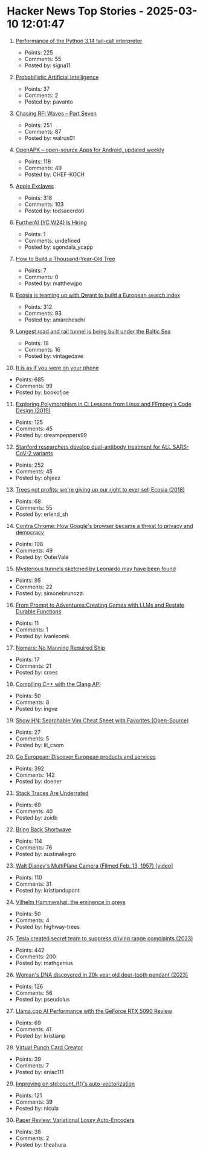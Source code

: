 # Hacker News Top Stories - 2025-03-10 12:01:47

1. [Performance of the Python 3.14 tail-call interpreter](https://blog.nelhage.com/post/cpython-tail-call/)
   - Points: 225
   - Comments: 55
   - Posted by: signa11

2. [Probabilistic Artificial Intelligence](https://arxiv.org/abs/2502.05244)
   - Points: 37
   - Comments: 2
   - Posted by: pavanto

3. [Chasing RFI Waves – Part Seven](https://raoulpop.com/2012/04/15/chasing-rfi-waves-part-seven/)
   - Points: 251
   - Comments: 87
   - Posted by: walrus01

4. [OpenAPK – open-source Apps for Android, updated weekly](https://www.openapk.net)
   - Points: 118
   - Comments: 49
   - Posted by: CHEF-KOCH

5. [Apple Exclaves](https://randomaugustine.medium.com/on-apple-exclaves-d683a2c37194)
   - Points: 318
   - Comments: 103
   - Posted by: todsacerdoti

6. [FurtherAI (YC W24) Is Hiring](https://www.ycombinator.com/companies/furtherai/jobs)
   - Points: 1
   - Comments: undefined
   - Posted by: sgondala_ycapp

7. [How to Build a Thousand-Year-Old Tree](https://www.noemamag.com/how-to-build-a-thousand-year-old-tree/)
   - Points: 7
   - Comments: 0
   - Posted by: matthewjpo

8. [Ecosia is teaming up with Qwant to build a European search index](https://blog.ecosia.org/eusp/)
   - Points: 312
   - Comments: 93
   - Posted by: amarcheschi

9. [Longest road and rail tunnel is being built under the Baltic Sea](https://www.cnn.com/travel/fehmarnbelt-tunnel-denmark-germany/index.html)
   - Points: 18
   - Comments: 16
   - Posted by: vintagedave

10. [It is as if you were on your phone](https://pippinbarr.com/it-is-as-if-you-were-on-your-phone/info/)
   - Points: 685
   - Comments: 99
   - Posted by: bookofjoe

11. [Exploring Polymorphism in C: Lessons from Linux and FFmpeg's Code Design (2019)](https://leandromoreira.com/2019/08/02/linux-ffmpeg-source-internals-a-good-software-design/)
   - Points: 125
   - Comments: 45
   - Posted by: dreampeppers99

12. [Stanford researchers develop dual-antibody treatment for ALL SARS-CoV-2 variants](https://www.science.org/doi/10.1126/scitranslmed.adq5720)
   - Points: 252
   - Comments: 45
   - Posted by: ohjeez

13. [Trees not profits: we're giving up our right to ever sell Ecosia (2018)](https://blog.ecosia.org/trees-not-profits/)
   - Points: 68
   - Comments: 55
   - Posted by: erlend_sh

14. [Contra Chrome: How Google's browser became a threat to privacy and democracy](https://contrachrome.com)
   - Points: 108
   - Comments: 49
   - Posted by: OuterVale

15. [Mysterious tunnels sketched by Leonardo may have been found](https://www.cnn.com/2025/03/01/science/leonardo-da-vinci-sforza-castle-tunnels/index.html)
   - Points: 95
   - Comments: 22
   - Posted by: simonebrunozzi

16. [From Prompt to Adventures:Creating Games with LLMs and Restate Durable Functions](https://restate.dev/blog/from-prompt-to-adventures-creating-games-with-llms-and-restates-durable-functions/)
   - Points: 11
   - Comments: 1
   - Posted by: ivanleomk

17. [Nomars: No Manning Required Ship](https://www.darpa.mil/research/programs/no-manning-required-ship)
   - Points: 17
   - Comments: 21
   - Posted by: croes

18. [Compiling C++ with the Clang API](https://maskray.me/blog/2025-03-09-compiling-c++-with-clang-api)
   - Points: 50
   - Comments: 8
   - Posted by: ingve

19. [Show HN: Searchable Vim Cheat Sheet with Favorites (Open-Source)](https://nvim-cheatsheet.vercel.app/)
   - Points: 27
   - Comments: 5
   - Posted by: lil_csom

20. [Go European: Discover European products and services](https://www.goeuropean.org/)
   - Points: 392
   - Comments: 142
   - Posted by: doener

21. [Stack Traces Are Underrated](https://www.karl.berlin/stacktraces.html)
   - Points: 69
   - Comments: 40
   - Posted by: zoidb

22. [Bring Back Shortwave](https://www.spectator.co.uk/article/bring-back-shortwave/)
   - Points: 114
   - Comments: 76
   - Posted by: austinallegro

23. [Walt Disney's MultiPlane Camera (Filmed Feb. 13, 1957) [video]](https://www.youtube.com/watch?v=3YIR39KeJMk)
   - Points: 110
   - Comments: 31
   - Posted by: kristiandupont

24. [Vilhelm Hammershøi: the eminence in greys](https://www.richardmorris.org/blog-1-1/vilhelm-hammershi-the-eminence-in-greys)
   - Points: 50
   - Comments: 4
   - Posted by: highway-trees

25. [Tesla created secret team to suppress driving range complaints (2023)](https://www.reuters.com/investigates/special-report/tesla-batteries-range/)
   - Points: 442
   - Comments: 200
   - Posted by: mathgenius

26. [Woman's DNA discovered in 20k year old deer-tooth pendant (2023)](https://www.cbc.ca/radio/quirks/pendant-ancient-dna-1.6832580)
   - Points: 126
   - Comments: 56
   - Posted by: pseudolus

27. [Llama.cpp AI Performance with the GeForce RTX 5090 Review](https://www.phoronix.com/review/nvidia-rtx5090-llama-cpp)
   - Points: 69
   - Comments: 41
   - Posted by: kristianp

28. [Virtual Punch Card Creator](https://www.masswerk.at/keypunch/)
   - Points: 39
   - Comments: 7
   - Posted by: eniac111

29. [Improving on std:count_if()'s auto-vectorization](https://nicula.xyz/2025/03/08/improving-stdcountif-vectorization.html)
   - Points: 121
   - Comments: 39
   - Posted by: nicula

30. [Paper Review: Variational Lossy Auto-Encoders](https://theahura.substack.com/p/ilyas-30-papers-to-carmack-vlaes)
   - Points: 38
   - Comments: 2
   - Posted by: theahura

